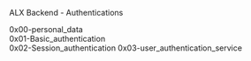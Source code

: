 ALX Backend - Authentications

0x00-personal_data         
0x01-Basic_authentication  
0x02-Session_authentication
0x03-user_authentication_service 
